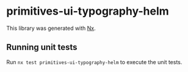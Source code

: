 # primitives-ui-typography-helm

This library was generated with [Nx](https://nx.dev).


## Running unit tests

Run `nx test primitives-ui-typography-helm` to execute the unit tests.

